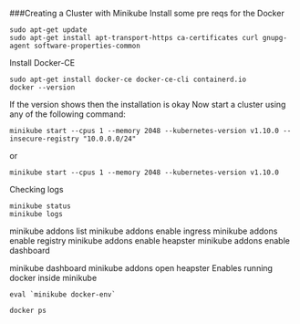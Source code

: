 ###Creating a Cluster with Minikube
Install some pre reqs for the Docker
```
sudo apt-get update
sudo apt-get install apt-transport-https ca-certificates curl gnupg-agent software-properties-common
```
Install Docker-CE
```
sudo apt-get install docker-ce docker-ce-cli containerd.io
docker --version
```
If the version shows then the installation is okay
Now start a cluster using any of the following command:
```
minikube start --cpus 1 --memory 2048 --kubernetes-version v1.10.0 --insecure-registry "10.0.0.0/24"
```
or
```
minikube start --cpus 1 --memory 2048 --kubernetes-version v1.10.0
```
Checking logs
```
minikube status
minikube logs
```
minikube addons list
minikube addons enable ingress
minikube addons enable registry
minikube addons enable heapster
minikube addons enable dashboard

minikube dashboard
minikube addons open heapster
Enables running docker inside minikube
```
eval `minikube docker-env`
```
```
docker ps
```
